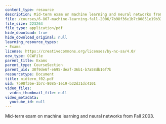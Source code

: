 ```yaml
---
content_type: resource
description: Mid-term exam on machine learning and neural networks from Fall 2003.
file: /courses/6-867-machine-learning-fall-2006/7b98f36e1b7c80851e19b32d31dc4101_midterm_f02.pdf
file_size: 223264
file_type: application/pdf
hide_download: true
hide_download_original: null
learning_resource_types:
- Exams
license: https://creativecommons.org/licenses/by-nc-sa/4.0/
ocw_type: OCWFile
parent_title: Exams
parent_type: CourseSection
parent_uid: 30f9de6f-e695-deaf-36b1-b7a58db16f7b
resourcetype: Document
title: midterm_f02.pdf
uid: 7b98f36e-1b7c-8085-1e19-b32d31dc4101
video_files:
  video_thumbnail_file: null
video_metadata:
  youtube_id: null
---
```

Mid-term exam on machine learning and neural networks from Fall 2003.